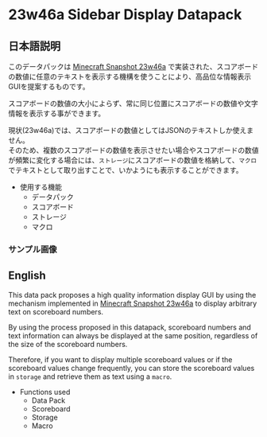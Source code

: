 # 23w46a Sidebar Display Datapack
## 日本語説明
このデータパックは [Minecraft Snapshot 23w46a](https://www.minecraft.net/ja-jp/article/minecraft-snapshot-23w46a) で実装された、スコアボードの数値に任意のテキストを表示する機構を使うことにより、高品位な情報表示GUIを提案するものです。

スコアボードの数値の大小によらず、常に同じ位置にスコアボードの数値や文字情報を表示する事ができます。

現状(23w46a)では、スコアボードの数値としてはJSONのテキストしか使えません。  
そのため、複数のスコアボードの数値を表示させたい場合やスコアボードの数値が頻繁に変化する場合には、`ストレージ`にスコアボードの数値を格納して、`マクロ`でテキストとして取り出すことで、いかようにも表示することができます。

- 使用する機能
  - データパック
  - スコアボード
  - ストレージ
  - マクロ

### サンプル画像


## English
This data pack proposes a high quality information display GUI by using the mechanism implemented in [Minecraft Snapshot 23w46a](https://www.minecraft.net/ja-jp/article/minecraft-snapshot-23w46a) to display arbitrary text on scoreboard numbers.

By using the process proposed in this datapack, scoreboard numbers and text information can always be displayed at the same position, regardless of the size of the scoreboard numbers.

Therefore, if you want to display multiple scoreboard values or if the scoreboard values change frequently, you can store the scoreboard values in `storage` and retrieve them as text using a `macro`.

- Functions used
  - Data Pack
  - Scoreboard
  - Storage
  - Macro